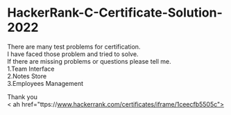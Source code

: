 # HackerRank-C-Certificate-Solution-2022
There are many test problems for certification.<br>
I have faced those problem and tried to solve.<br>
If there are missing problems or questions please tell me.<br>
1.Team Interface <br>
2.Notes Store<br>
3.Employees Management<br>

Thank you <br>
< ah href="ttps://www.hackerrank.com/certificates/iframe/1ceecfb5505c">
